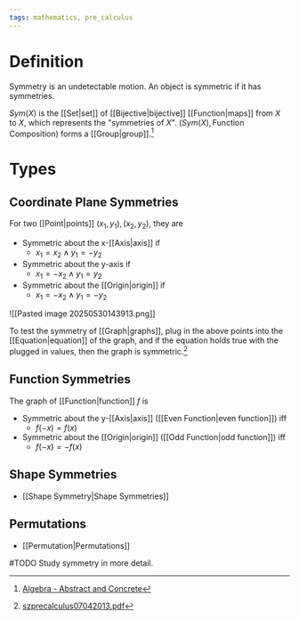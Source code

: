 ```yaml
---
tags: mathematics, pre_calculus
---
```


# Definition

Symmetry is an undetectable motion. An object is symmetric if it has symmetries.

$Sym(X)$ is the [[Set|set]] of [[Bijective|bijective]] [[Function|maps]] from $X$ to $X$, which represents the "symmetries of $X$". $(Sym(X), \text{Function Composition})$ forms a [[Group|group]].[^2]

# Types

## Coordinate Plane Symmetries

For two [[Point|points]] $(x_1, y_1), (x_2, y_2)$, they are

- Symmetric about the x-[[Axis|axis]] if
	- $x_1 = x_2 \land y_1 = -y_2$
- Symmetric about the y-axis if
	- $x_1 = -x_2 \land y_1 = y_2$
- Symmetric about the [[Origin|origin]] if
	- $x_1 = -x_2 \land y_1 = -y_2$

![[Pasted image 20250530143913.png]]

To test the symmetry of [[Graph|graphs]], plug in the above points into the [[Equation|equation]] of the graph, and if the equation holds true with the plugged in values, then the graph is symmetric.[^1]

## Function Symmetries

The graph of [[Function|function]] $f$ is 

- Symmetric about the y-[[Axis|axis]] ([[Even Function|even function]]) iff 
	- $f(-x) = f(x)$
- Symmetric about the [[Origin|origin]] ([[Odd Function|odd function]]) iff
	- $f(-x) = -f(x)$

## Shape Symmetries

- [[Shape Symmetry|Shape Symmetries]]

## Permutations

- [[Permutation|Permutations]]

#TODO 
Study symmetry in more detail.

[^1]: [szprecalculus07042013.pdf](zotero://open-pdf/library/items/J3667KH4?page=38)
[^2]: [Algebra - Abstract and Concrete](zotero://open-pdf/library/items/IQ3GJ7PV?page=30)
